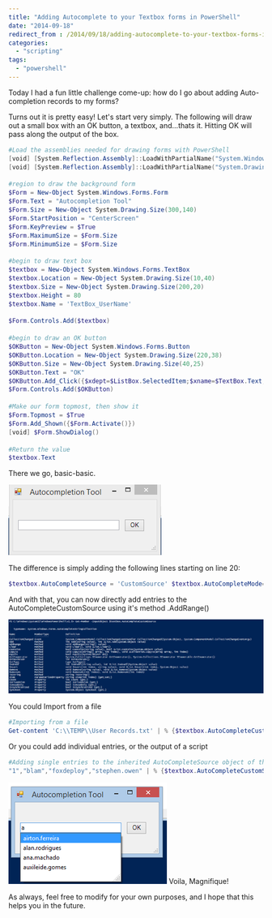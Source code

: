 ```yaml
---
title: "Adding Autocomplete to your Textbox forms in PowerShell"
date: "2014-09-18"
redirect_from : /2014/09/18/adding-autocomplete-to-your-textbox-forms-in-powershell
categories: 
  - "scripting"
tags: 
  - "powershell"
---
```


Today I had a fun little challenge come-up: how do I go about adding Auto-completion records to my forms?

Turns out it is pretty easy! Let's start very simply. The following will draw out a small box with an OK button, a textbox, and...thats it. Hitting OK will pass along the output of the box.

```powershell 
#Load the assemblies needed for drawing forms with PowerShell
[void] [System.Reflection.Assembly]::LoadWithPartialName("System.Windows.Forms")
[void] [System.Reflection.Assembly]::LoadWithPartialName("System.Drawing") 
 
#region to draw the background form
$Form = New-Object System.Windows.Forms.Form
$Form.Text = "Autocompletion Tool"
$Form.Size = New-Object System.Drawing.Size(300,140)
$Form.StartPosition = "CenterScreen"
$Form.KeyPreview = $True
$Form.MaximumSize = $Form.Size
$Form.MinimumSize = $Form.Size
 
#begin to draw text box
$textbox = New-Object System.Windows.Forms.TextBox
$textbox.Location = New-Object System.Drawing.Size(10,40)
$textbox.Size = New-Object System.Drawing.Size(200,20)
$textbox.Height = 80
$textbox.Name = 'TextBox_UserName'
 
$Form.Controls.Add($textbox)
 
#begin to draw an OK button
$OKButton = New-Object System.Windows.Forms.Button
$OKButton.Location = New-Object System.Drawing.Size(220,38)
$OKButton.Size = New-Object System.Drawing.Size(40,25)
$OKButton.Text = "OK"
$OKButton.Add_Click({$xdept=$ListBox.SelectedItem;$xname=$TextBox.Text;$xfname=$TextBoxfName.Text;$Form.Close()})
$Form.Controls.Add($OKButton)
 
#Make our form topmost, then show it
$Form.Topmost = $True
$Form.Add_Shown({$Form.Activate()})
[void] $Form.ShowDialog()
 
#Return the value
$textbox.Text
```

There we go, basic-basic.

![](../assets/images/2014/09/images/autocomplete_01.png)

The difference is simply adding the following lines starting on line 20:

```powershell 
$textbox.AutoCompleteSource = 'CustomSource' $textbox.AutoCompleteMode='SuggestAppend' $textbox.AutoCompleteCustomSource=$autocomplete 
```

And with that, you can now directly add entries to the AutoCompleteCustomSource using it's method .AddRange()

![autocomplete_02](../assets/images/2014/09/images/autocomplete_02.png)

You could Import from a file

```powershell 
#Importing from a file 
Get-content 'C:\\TEMP\\User Records.txt' | % {$textbox.AutoCompleteCustomSource.AddRange($\_) } 
```

Or you could add individual entries, or the output of a script

```powershell 
#Adding single entries to the inherited AutoCompleteSource object of the textbox 
"1","blam","foxdeploy","stephen.owen" | % {$textbox.AutoCompleteCustomSource.AddRange($\_) } 
```

![autocomplete_03](../assets/images/2014/09/images/autocomplete_03.png) Voila, Magnifique!

As always, feel free to modify for your own purposes, and I hope that this helps you in the future.
